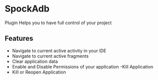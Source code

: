 # SpockAdb
 Plugin Helps you to have full control of your project

## **Features**

 - Navigate to current active activity in your IDE
 -  Navigate to current  active fragments 
 -  Clear application data 
 -  Enable and Disable Permissions of your application  -Kill Application  
 - Kill or
   Reopen Application
